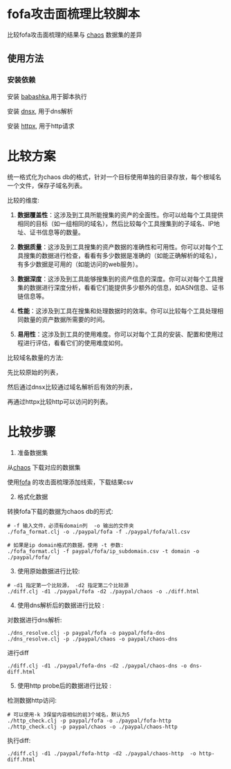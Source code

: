 

# fofa攻击面梳理比较脚本

比较fofa攻击面梳理的结果与 [chaos](https://chaos.projectdiscovery.io) 数据集的差异

## 使用方法

### 安装依赖

安装 [babashka](https://github.com/babashka/babashka#installation),用于脚本执行

安装 [dnsx](https://github.com/projectdiscovery/dnsx#installation-instructions), 用于dns解析

安装 [httpx](https://github.com/projectdiscovery/httpx#installation-instructions), 用于http请求


# 比较方案
  统一格式化为chaos db的格式，针对一个目标使用单独的目录存放，每个根域名一个文件，保存子域名列表。

  比较的维度:
1. **数据覆盖性**：这涉及到工具所能搜集的资产的全面性。你可以给每个工具提供相同的目标（如一组相同的域名），然后比较每个工具搜集到的子域名、IP地址、证书信息等的数量。

2. **数据质量**：这涉及到工具搜集的资产数据的准确性和可用性。你可以对每个工具搜集的数据进行检查，看看有多少数据是准确的（如能正确解析的域名），有多少数据是可用的（如能访问的web服务）。

3. **数据深度**：这涉及到工具能够搜集到的资产信息的深度。你可以对每个工具搜集的数据进行深度分析，看看它们能提供多少额外的信息，如ASN信息、证书链信息等。

4. **性能**：这涉及到工具在搜集和处理数据时的效率。你可以比较每个工具处理相同数量的资产数据所需要的时间。

5. **易用性**：这涉及到工具的使用难度。你可以对每个工具的安装、配置和使用过程进行评估，看看它们的使用难度如何。


比较域名数量的方法:

   先比较原始的列表，

   然后通过dnsx比较通过域名解析后有效的列表，

   再通过httpx比较http可以访问的列表。

# 比较步骤

1.  准备数据集

从[chaos](https://chaos.projectdiscovery.io/) 下载对应的数据集

使用[fofa](https://fofa.info/extensions/assets) 的攻击面梳理添加线索，下载结果csv


2. 格式化数据

转换fofa下载的数据为chaos db的形式:

```shell
# -f 输入文件，必须有domain列  -o 输出的文件夹
./fofa_format.clj -o ./paypal/fofa -f ./paypal/fofa/all.csv

# 如果是ip domain格式的数据，使用 -t 参数:
./fofa_format.clj -f paypal/fofa/ip_subdomain.csv -t domain -o ./paypal/fofa/
```


3. 使用原始数据进行比较:
```shell
# -d1 指定第一个比较源， -d2 指定第二个比较源
./diff.clj -d1 ./paypal/fofa -d2 ./paypal/chaos -o ./diff.html
```


4. 使用dns解析后的数据进行比较 :

对数据进行dns解析:
```shell
./dns_resolve.clj -p paypal/fofa -o paypal/fofa-dns
./dns_resolve.clj -p ./paypal/chaos -o paypal/chaos-dns
```

进行diff
``` shell
./diff.clj -d1 ./paypal/fofa-dns -d2 ./paypal/chaos-dns -o dns-diff.html
```


5. 使用http probe后的数据进行比较 :

检测数据http访问:
```shell
# 可以使用-k 3保留内容相似的前3个域名，默认为5
./http_check.clj -p paypal/fofa -o ./paypal/fofa-http
./http_check.clj -p paypal/chaos -o ./paypal/chaos-http
```

执行diff:
``` shell
./diff.clj -d1 ./paypal/fofa-http -d2 ./paypal/chaos-http  -o http-diff.html
```


